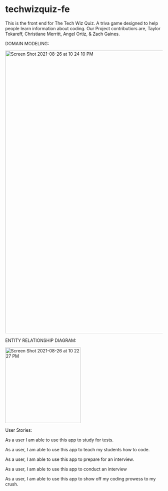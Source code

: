 # techwizquiz-fe

This is the front end for The Tech Wiz Quiz. A triva game designed to help people learn information about coding.
Our Project contributiors are, Taylor Tokareff, Christiane Merritt, Angel Ortiz, & Zach Gaines.


DOMAIN MODELING: 

<img width="901" alt="Screen Shot 2021-08-26 at 10 24 10 PM" src="https://user-images.githubusercontent.com/50570213/131076206-7ff99fbe-3ca8-4f01-a152-d4a55ff2b4ae.png">

ENTITY RELATIONSHIP DIAGRAM:

<img width="241" alt="Screen Shot 2021-08-26 at 10 22 27 PM" src="https://user-images.githubusercontent.com/50570213/131076090-1c59e6ea-ab3f-46c2-a88c-577a8f203218.png">

User Stories:

As a user I am able to use this app to study for tests.

As a user, I am able to use this app to teach my students how to code.

As a user, I am able to use this app to prepare for an interview.

As a user, I am able to use this app to conduct an interview

As a user, I am able to use this app to show off my coding prowess to my crush.
